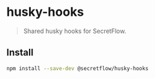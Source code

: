 # husky-hooks

> Shared husky hooks for SecretFlow.

## Install

```sh
npm install --save-dev @secretflow/husky-hooks
```
